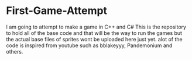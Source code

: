 # First-Game-Attempt
I am going to attempt to make a game in C++ and C#
This is the repository to hold all of the base code and that will be the way to run the games but the actual base files of sprites wont be uploaded here just yet.
alot of the code is inspired from youtube such as bblakeyyy, Pandemonium and others.

